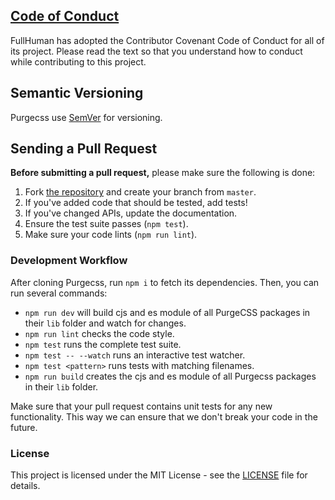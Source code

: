 ## [Code of Conduct](./.github/CODE_OF_CONDUCT.md)

FullHuman has adopted the Contributor Covenant Code of Conduct for all of its
project. Please read the text so that you understand how to conduct while
contributing to this project.

## Semantic Versioning

Purgecss use [SemVer](http://semver.org/) for versioning.

## Sending a Pull Request

**Before submitting a pull request,** please make sure the following is done:

1. Fork [the repository](https://github.com/FullHuman/purgecss)
   and create your branch from `master`.
2. If you've added code that should be tested, add tests!
3. If you've changed APIs, update the documentation.
4. Ensure the test suite passes (`npm test`).
4. Make sure your code lints (`npm run lint`).

### Development Workflow

After cloning Purgecss, run `npm i` to fetch its dependencies. Then, you can run
several commands:

* `npm run dev` will build cjs and es module of all PurgeCSS packages in their `lib` folder and
  watch for changes.
* `npm run lint` checks the code style.
* `npm test` runs the complete test suite.
* `npm test -- --watch` runs an interactive test watcher.
* `npm test <pattern>` runs tests with matching filenames.
* `npm run build` creates the cjs and es module of all Purgecss packages in their `lib` folder.

Make sure that your pull request contains unit tests for any new functionality.
This way we can ensure that we don't break your code in the future.

### License

This project is licensed under the MIT License - see the [LICENSE](LICENSE) file
for details.
